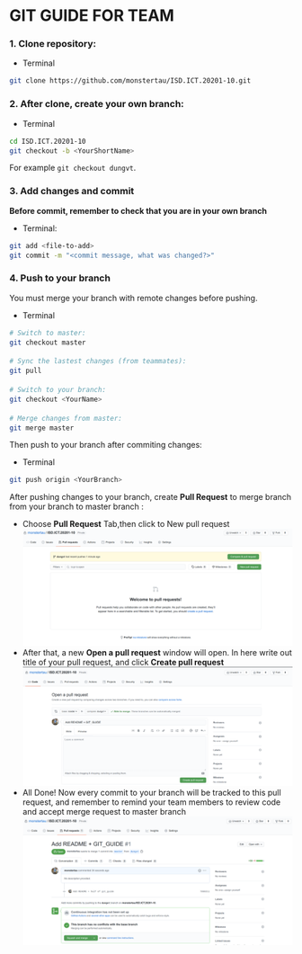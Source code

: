 # GIT GUIDE FOR TEAM

### 1. Clone repository:
- Terminal
~~~bash
git clone https://github.com/monstertau/ISD.ICT.20201-10.git
~~~

### 2. After clone, create your own branch:
- Terminal

~~~bash
cd ISD.ICT.20201-10
git checkout -b <YourShortName>
~~~

For example `git checkout dungvt`.

### 3. Add changes and commit
**Before commit, remember to check that you are in your own branch**

- Terminal:
~~~bash
git add <file-to-add>
git commit -m "<commit message, what was changed?>"
~~~
### 4. Push to your branch

You must merge your branch with remote changes before pushing.
- Terminal
~~~bash
# Switch to master:
git checkout master

# Sync the lastest changes (from teammates):
git pull

# Switch to your branch:
git checkout <YourName>

# Merge changes from master:
git merge master

~~~
Then push to your branch after commiting changes:
- Terminal
~~~bash
git push origin <YourBranch>
~~~
After pushing changes to your branch, create **Pull Request** to merge branch from your branch to master branch :
- Choose **Pull Request** Tab,then click to New pull request
![](./GIT_GUIDE_1.png)
- After that, a new **Open a pull request** window will open. In here write out title of your pull request, and click **Create pull request**
![](./GIT_GUIDE_2.png)
- All Done! Now every commit to your branch will be tracked to this pull request, and remember to remind your team members to review code and accept merge request to master branch
![](./GIT_GUIDE_3.png)
